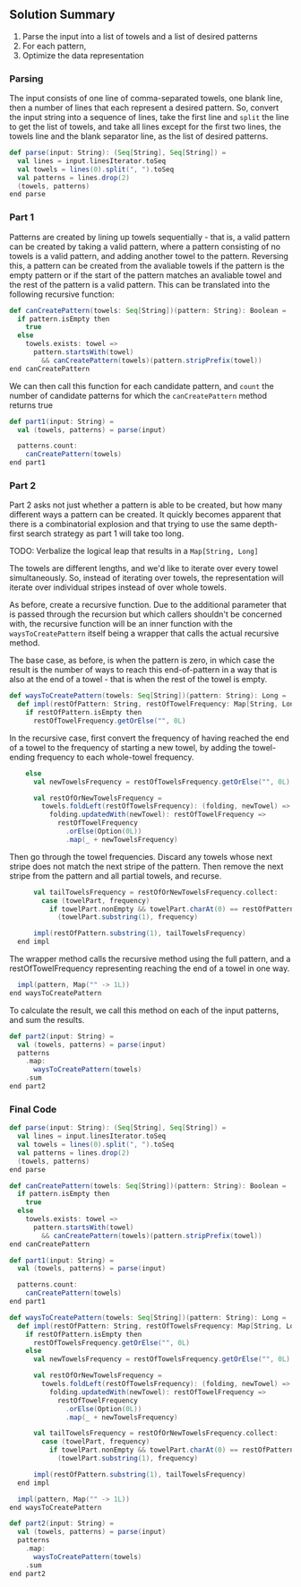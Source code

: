 ## Solution Summary

1. Parse the input into a list of towels and a list of desired patterns
2. For each pattern,
3. Optimize the data representation

### Parsing

The input consists of one line of comma-separated towels, one blank line, then a number of lines that each represent a desired pattern.
So, convert the input string into a sequence of lines, take the first line and `split` the line to get the list of towels,
and take all lines except for the first two lines, the towels line and the blank separator line, as the list of desired patterns.

```scala
def parse(input: String): (Seq[String], Seq[String]) =
  val lines = input.linesIterator.toSeq
  val towels = lines(0).split(", ").toSeq
  val patterns = lines.drop(2)
  (towels, patterns)
end parse
```

### Part 1

Patterns are created by lining up towels sequentially - that is, a valid pattern can be created by taking a valid pattern, where a pattern consisting of no towels is a valid pattern, and adding another towel to the pattern.
Reversing this, a pattern can be created from the avaliable towels if the pattern is the empty pattern or if the start of the pattern matches an avaliable towel and the rest of the pattern is a valid pattern.
This can be translated into the following recursive function:

```scala
def canCreatePattern(towels: Seq[String])(pattern: String): Boolean =
  if pattern.isEmpty then
    true
  else
    towels.exists: towel =>
      pattern.startsWith(towel)
        && canCreatePattern(towels)(pattern.stripPrefix(towel))
end canCreatePattern
```

We can then call this function for each candidate pattern,
and `count` the number of candidate patterns for which the `canCreatePattern` method returns true

```scala
def part1(input: String) =
  val (towels, patterns) = parse(input)

  patterns.count:
    canCreatePattern(towels)
end part1
```

### Part 2

Part 2 asks not just whether a pattern is able to be created, but how many different ways a pattern can be created.
It quickly becomes apparent that there is a combinatorial explosion and
that trying to use the same depth-first search strategy as part 1 will take too long.


TODO: Verbalize the logical leap that results in a `Map[String, Long]`


The towels are different lengths, and we'd like to iterate over every towel simultaneously.
So, instead of iterating over towels, the representation will iterate over individual stripes instead of over whole towels.



As before, create a recursive function. Due to the additional parameter that is passed through the recursion but which callers shouldn't be concerned with, the recursive function will be an inner function with the `waysToCreatePattern` itself being a wrapper that calls the actual recursive method.

The base case, as before, is when the pattern is zero, in which case the result is the number of ways to reach this end-of-pattern in a way that is also at the end of a towel - that is when the rest of the towel is empty.

```scala
def waysToCreatePattern(towels: Seq[String])(pattern: String): Long =
  def impl(restOfPattern: String, restOfTowelFrequency: Map[String, Long]): Long =
    if restOfPattern.isEmpty then
      restOfTowelFrequency.getOrElse("", 0L)
```

In the recursive case, first convert the frequency of having reached the end of a towel to the frequency of starting a new towel, by adding the towel-ending frequency to each whole-towel frequency.

```scala
    else
      val newTowelsFrequency = restOfTowelsFrequency.getOrElse("", 0L)

      val restOfOrNewTowelsFrequency =
        towels.foldLeft(restOfTowelsFrequency): (folding, newTowel) =>
          folding.updatedWith(newTowel): restOfTowelFrequency =>
            restOfTowelFrequency
              .orElse(Option(0L))
              .map(_ + newTowelsFrequency)
```

Then go through the towel frequencies.
Discard any towels whose next stripe does not match the next stripe of the pattern.
Then remove the next stripe from the pattern and all partial towels, and recurse.

```scala
      val tailTowelsFrequency = restOfOrNewTowelsFrequency.collect:
        case (towelPart, frequency)
          if towelPart.nonEmpty && towelPart.charAt(0) == restOfPattern.charAt(0) =>
            (towelPart.substring(1), frequency)

      impl(restOfPattern.substring(1), tailTowelsFrequency)
  end impl
```

The wrapper method calls the recursive method using the full pattern,
and a restOfTowelFrequency representing reaching the end of a towel in one way.

```scala
  impl(pattern, Map("" -> 1L))
end waysToCreatePattern
```

To calculate the result, we call this method on each of the input patterns, and sum the results.

```scala
def part2(input: String) =
  val (towels, patterns) = parse(input)
  patterns
    .map:
      waysToCreatePattern(towels)
    .sum
end part2
```

### Final Code

```scala
def parse(input: String): (Seq[String], Seq[String]) =
  val lines = input.linesIterator.toSeq
  val towels = lines(0).split(", ").toSeq
  val patterns = lines.drop(2)
  (towels, patterns)
end parse

def canCreatePattern(towels: Seq[String])(pattern: String): Boolean =
  if pattern.isEmpty then
    true
  else
    towels.exists: towel =>
      pattern.startsWith(towel)
        && canCreatePattern(towels)(pattern.stripPrefix(towel))
end canCreatePattern

def part1(input: String) =
  val (towels, patterns) = parse(input)

  patterns.count:
    canCreatePattern(towels)
end part1

def waysToCreatePattern(towels: Seq[String])(pattern: String): Long =
  def impl(restOfPattern: String, restOfTowelsFrequency: Map[String, Long]): Long =
    if restOfPattern.isEmpty then
      restOfTowelsFrequency.getOrElse("", 0L)
    else
      val newTowelsFrequency = restOfTowelsFrequency.getOrElse("", 0L)

      val restOfOrNewTowelsFrequency =
        towels.foldLeft(restOfTowelsFrequency): (folding, newTowel) =>
          folding.updatedWith(newTowel): restOfTowelFrequency =>
            restOfTowelFrequency
              .orElse(Option(0L))
              .map(_ + newTowelsFrequency)

      val tailTowelsFrequency = restOfOrNewTowelsFrequency.collect:
        case (towelPart, frequency)
          if towelPart.nonEmpty && towelPart.charAt(0) == restOfPattern.charAt(0) =>
            (towelPart.substring(1), frequency)

      impl(restOfPattern.substring(1), tailTowelsFrequency)
  end impl

  impl(pattern, Map("" -> 1L))
end waysToCreatePattern

def part2(input: String) =
  val (towels, patterns) = parse(input)
  patterns
    .map:
      waysToCreatePattern(towels)
    .sum
end part2
```
